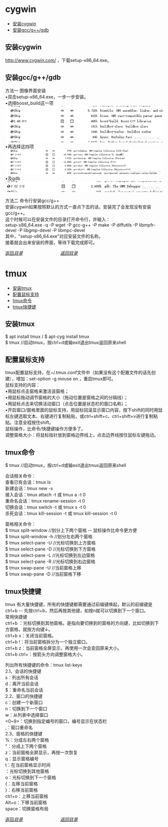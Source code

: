 # cygwin
- [安装cygwin](#安装cygwin)  
- [安装gcc/g++/gdb](#安装gccggdb)  

## 安装cygwin
http://www.cygwin.com/ ，下载setup-x86_64.exe。  

## 安装gcc/g++/gdb
方法一 图像界面安装  
•双击setup-x86_64.exe，一步一步安装。  
•选择boost_build这一项  
![再选择这四项](https://github.com/gaheadus/daily_use/blob/master/Resources/%E9%80%89%E6%8B%A9boost_build%E8%BF%99%E4%B8%80%E9%A1%B9.png)  
•再选择这四项  
![再选择这四项](https://github.com/gaheadus/daily_use/blob/master/Resources/%E5%86%8D%E9%80%89%E6%8B%A9%E8%BF%99%E5%9B%9B%E9%A1%B9.png)  
•及gdb  
![再选择这四项](https://github.com/gaheadus/daily_use/blob/master/Resources/%E5%8F%8Agdb.png)  

  

方法二 命令行安装gcc/g++  
安装cygwin如果按照默认的方式一直点下去的话，安装完了会发现没有安装gcc/g++。  
这个时候可以在安装文件的目录打开命令行，并输入：  
setup-x86_64.exe -q -P wget -P gcc-g++ -P make -P diffutils -P libmpfr-devel -P libgmp-devel -P libmpc-devel  
其中，"setup-x86_64.exe"对应安装文件的名称。  
接着就会出来安装的界面，等待下载完成即可。  

[返回*目录*](#目录)  &emsp;&emsp;&emsp;&emsp;&emsp;&emsp;&emsp;&emsp;  [*返回目录*](#目录)    


# tmux
- [安装tmux](#安装tmux)  
- [配置鼠标支持](#配置鼠标支持)  
- [tmux命令](#tmux命令)  
- [tmux快捷键](#tmux快捷键)  

## 安装tmux
$ apt install tmux  /  $ apt-cyg install tmux  
$ tmux //启动tmux，按ctrl+d或输exit退出tmux返回原来shell  

## 配置鼠标支持
tmux配置鼠标支持，在~/.tmux.conf文件中（如果没有这个配置文件的话先创建），增加：set-option -g mouse on ，重启tmux即可。  
鼠标支持的内容：  
•用鼠标点击窗格来激活该窗格；  
•用鼠标拖动调节窗格的大小（拖动位置是窗格之间的分隔线）；  
•用鼠标点击来切换活动窗口（点击位置是状态栏的窗口名称）；  
•开启窗口/窗格里面的鼠标支持，用鼠标回滚显示窗口内容，按下shift的同时用鼠标左键选取文本、右键进行复制粘贴，或ctrl+shift+c、ctrl+shift+v进行复制粘贴。注意全程按住shift。  
鼠标操作，比命令/快捷键操作方便多了。  
调整窗格大小：将鼠标指针放到窗格边界线上，点击边界线按住鼠标左键拖动。  


## tmux命令
$ tmux //启动tmux，按ctrl+d或输exit退出tmux返回原来shell  

会话相关命令：  
查看已有会话：tmux ls  
新建会话：tmux new -s <session-name>  
接入会话：tmux attach -t <session-name> 或 tmux a -t 0  
重命名会话：tmux rename-session -t 0 <new-name>  
切换会话：tmux switch -t <session-name> 或 tmux s -t 0  
杀死会话：tmux kill-session -t <session-name> 或 tmux kill-session -t 0  

窗格相关命令：  
$ tmux split-window  //划分上下两个窗格 -- 鼠标操作比命令更方便  
$ tmux split-window -h  //划分左右两个窗格  
$ tmux select-pane -U   //光标切换到上方窗格  
$ tmux select-pane -D   //光标切换到下方窗格  
$ tmux select-pane -L   //光标切换到左边窗格  
$ tmux select-pane -R   //光标切换到右边窗格  
$ tmux swap-pane -U  //当前窗格上移  
$ tmux swap-pane -D  //当前窗格下移  

## tmux快捷键
tmux 有大量快捷键，所有的快捷键都需要通过前缀键唤起，默认的前缀键是ctrl+b -- 先按ctrl+b，然后再按其他键，如按n就可以切换到下一个窗口。  
常用快捷键  
ctrl+b <arrow key>：光标切换到其他窗格。<arrow key>是指向要切换到的窗格的方向键，比如切换到下方窗格，就按方向键↓。  
ctrl+b x：关闭当前窗格。  
ctrl+b !：将当前窗格拆分为一个独立窗口。  
ctrl+b z：当前窗格全屏显示，再使用一次会变回原来大小。  
ctrl+b ctrl+<arrow key>：按箭头方向调整窗格大小。  

列出所有快捷键的命令：tmux list-keys  
2.1、会话的快捷键  
s：列出所有会话  
d：离开当前会话  
$：重命名当前会话  
2.2、窗口的快捷键  
c：创建一个新窗口  
n：切换到下一个窗口  
w：从列表中选择窗口  
<0~9>：切换到指定编号的窗口，编号显示在状态栏  
,：窗口重命名  
2.3、窗格的快捷键  
%：分成左右两个窗格  
"：分成上下两个窗格  
z：当前窗格全屏显示，再按一次恢复  
q：显示窗格编号  
t：在当前窗格显示时间  
<arrow key>：光标切换到其他窗格  
o：光标切换到下一个窗格  
{：左移当前窗格  
}：右移当前窗格  
ctrl+o：上移当前窗格  
Alt+o：下移当前窗格  
space：切换窗格布局  

[返回*目录*](#目录)  &emsp;&emsp;&emsp;&emsp;&emsp;&emsp;&emsp;&emsp;  [*返回目录*](#目录)    




